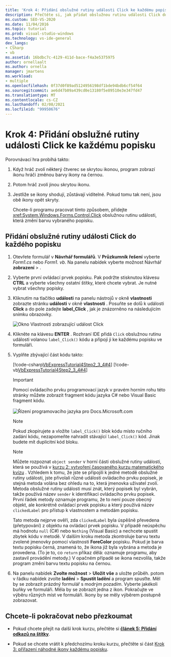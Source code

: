 ```yaml
---
title: 'Krok 4: Přidání obslužné rutiny události Click ke každému popisku'
description: Přečtěte si, jak přidat obslužnou rutinu události Click do každého popisku.
ms.custom: SEO-VS-2020
ms.date: 11/04/2016
ms.topic: tutorial
ms.prod: visual-studio-windows
ms.technology: vs-ide-general
dev_langs:
- CSharp
- vb
ms.assetid: 16bdbc7c-4129-411d-bace-f4a3e5375975
author: ornellaalt
ms.author: ornella
manager: jmartens
ms.workload:
- multiple
ms.openlocfilehash: 0f37d0f89ad5124956198df1bde94bdb6cf54f64
ms.sourcegitcommit: ae6d47b09a439cd0e13180f5e89510e3e347fd47
ms.translationtype: MT
ms.contentlocale: cs-CZ
ms.lasthandoff: 02/08/2021
ms.locfileid: "99950676"
---
```

# <a name="step-4-add-a-click-event-handler-to-each-label"></a>Krok 4: Přidání obslužné rutiny události Click ke každému popisku

Porovnávací hra probíhá takto:

1. Když hráč zvolí některý čtverec se skrytou ikonou, program zobrazí ikonu hráči změnou barvy ikony na černou.

2. Potom hráč zvolí jinou skrytou ikonu.

3. Jestliže se ikony shodují, zůstávají viditelné. Pokud tomu tak není, jsou obě ikony opět skryty.

   Chcete-li programu pracovat tímto způsobem, přidejte <xref:System.Windows.Forms.Control.Click> obslužnou rutinu události, která změní barvu vybraného popisku.

## <a name="to-add-a-click-event-handler-to-each-label"></a>Přidání obslužné rutiny události Click do každého popisku

1. Otevřete formulář v **Návrhář formulářů**. V **Průzkumník řešení** vyberte *Form1.cs* nebo *Form1. vb*. Na panelu nabídek vyberte možnost Návrhář **zobrazení**  >  .

2. Vyberte první ovládací prvek popisku. Pak podržte stisknutou klávesu **CTRL** a vyberte všechny ostatní štítky, které chcete vybrat. Je nutné vybrat všechny popisky.

3. Kliknutím na tlačítko **události** na panelu nástrojů v okně **vlastnosti** zobrazte stránku **události** v okně **vlastnosti** . Posuňte se dolů k události **Click** a do pole zadejte **label_Click** , jak je znázorněno na následujícím snímku obrazovky.

     ![Okno Vlastnosti zobrazující událost Click](../ide/media/express_labelclick.png)

4. Klikněte na klávesu **ENTER** . Rozhraní IDE přidá `Click` obslužnou rutinu události volanou `label_Click()` kódu a připojí ji ke každému popisku ve formuláři.

5. Vyplňte zbývající část kódu takto:

     [!code-csharp[VbExpressTutorial4Step2_3_4#4](../ide/codesnippet/CSharp/step-4-add-a-click-event-handler-to-each-label_1.cs)]
     [!code-vb[VbExpressTutorial4Step2_3_4#4](../ide/codesnippet/VisualBasic/step-4-add-a-click-event-handler-to-each-label_1.vb)]

     > [!IMPORTANT]
     > Pomocí ovládacího prvku programovací jazyk v pravém horním rohu této stránky můžete zobrazit fragment kódu jazyka C# nebo Visual Basic fragment kódu.<br><br>![Řízení programovacího jazyka pro Docs.Microsoft.com](../ide/media/docs-programming-language-control.png)

    > [!NOTE]
    > Pokud zkopírujete a vložíte `label_Click()` blok kódu místo ručního zadání kódu, nezapomeňte nahradit stávající `label_Click()` kód. Jinak budete mít duplicitní kód bloku.

    > [!NOTE]
    > Můžete rozpoznat `object sender` v horní části obslužné rutiny události, která se používá v [kurzu 2: vytvoření časovaného kurzu matematického kvízu](../ide/tutorial-2-create-a-timed-math-quiz.md) . Vzhledem k tomu, že jste se připojili k jedné metodě obslužné rutiny události, jste přivolali různé události ovládacího prvku popisek, je stejná metoda volána bez ohledu na to, která jmenovka uživatel zvolí. Metoda obslužné rutiny události musí znát, který popisek byl vybrán, takže používá název `sender` k identifikaci ovládacího prvku popisek. První řádek metody oznamuje programu, že to není pouze obecný objekt, ale konkrétně ovládací prvek popisku a který používá název `clickedLabel` pro přístup k vlastnostem a metodám popisku.

     Tato metoda nejprve ověří, zda `clickedLabel` byla úspěšně převedena (přetypování) z objektu na ovládací prvek popisku. V případě neúspěchu má hodnotu `null` (C#) nebo `Nothing` (Visual Basic) a nechcete spustit zbytek kódu v metodě. V dalším kroku metoda zkontroluje barvu textu zvolené jmenovky pomocí vlastnosti **ForeColor** popisku. Pokud je barva textu popisku černá, znamená to, že ikona již byla vybrána a metoda je provedena. (To je to, co `return` příkaz dělá: oznamuje programu, aby zastavil provádění metody.) V opačném případě se ikona nezvolila, takže program změní barvu textu popisku na černou.

6. Na panelu nabídek **Zvolte možnost**  >  **Uložit vše** a uložte průběh. potom v řádku nabídek zvolte **ladění**  >  **Spustit ladění** a program spusťte. Měl by se zobrazit prázdný formulář s modrým pozadím. Vyberte jakékoli buňky ve formuláři. Měla by se zobrazit jedna z ikon. Pokračujte ve výběru různých míst ve formuláři. Ikony by se měly výběrem postupně zobrazovat.

## <a name="to-continue-or-review"></a>Chcete-li pokračovat nebo přezkoumat

- Pokud chcete přejít na další krok kurzu, přečtěte si **[článek 5: Přidání odkazů na štítky](../ide/step-5-add-label-references.md)**.

- Pokud se chcete vrátit k předchozímu kroku kurzu, přečtěte si část [Krok 3: přiřazení náhodné ikony každému popisku](../ide/step-3-assign-a-random-icon-to-each-label.md).

